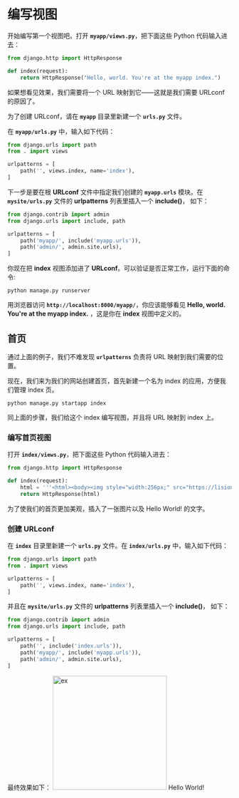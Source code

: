 # 编写视图
开始编写第一个视图吧。打开 **`myapp/views.py`**，把下面这些 Python 代码输入进去：
```py
from django.http import HttpResponse

def index(request):
    return HttpResponse("Hello, world. You're at the myapp index.")
```
如果想看见效果，我们需要将一个 URL 映射到它——这就是我们需要 URLconf 的原因了。

为了创建 URLconf，请在 **`myapp`** 目录里新建一个 **`urls.py`** 文件。

在 **`myapp/urls.py`** 中，输入如下代码：

```py
from django.urls import path
from . import views

urlpatterns = [
    path('', views.index, name='index'),
]
```
下一步是要在根 **URLconf** 文件中指定我们创建的 **`myapp.urls`** 模块。在 **`mysite/urls.py`** 文件的 **urlpatterns** 列表里插入一个 **include()**， 如下：

```py
from django.contrib import admin
from django.urls import include, path

urlpatterns = [
    path('myapp/', include('myapp.urls')),
    path('admin/', admin.site.urls),
]
```

你现在把 **index** 视图添加进了 **URLconf**。可以验证是否正常工作，运行下面的命令:

```shell
python manage.py runserver
```

用浏览器访问 **`http://localhost:8000/myapp/`**，你应该能够看见 **Hello, world. You're at the myapp index.** ，这是你在 **index** 视图中定义的。

## 首页

通过上面的例子，我们不难发现 **`urlpatterns`** 负责将 URL 映射到我们需要的位置。

现在，我们来为我们的网站创建首页，首先新建一个名为 index 的应用，方便我们管理 index 页。

```shell
python manage.py startapp index
```

同上面的步骤，我们给这个 index 编写视图，并且将 URL 映射到 index 上。

### 编写首页视图
打开 **`index/views.py`**，把下面这些 Python 代码输入进去：
```py
from django.http import HttpResponse

def index(request):
    html = '''<html><body><img style="width:256px;" src="https://lision.me/ios_native_js/html5.png"  alt="ex" /><text>Hello World!</text></body></html>'''
    return HttpResponse(html)
```

为了使我们的首页更加美观，插入了一张图片以及 Hello World! 的文字。


### 创建 URLconf
在 **`index`** 目录里新建一个 **`urls.py`** 文件。在 **`index/urls.py`** 中，输入如下代码：

```py
from django.urls import path
from . import views

urlpatterns = [
    path('', views.index, name='index'),
]
```

并且在 **`mysite/urls.py`** 文件的 **urlpatterns** 列表里插入一个 **include()**， 如下：

```py
from django.contrib import admin
from django.urls import include, path

urlpatterns = [
    path('', include('index.urls')),
    path('myapp/', include('myapp.urls')),
    path('admin/', admin.site.urls),
]
```

最终效果如下：
<img style="width:256px;" src="https://lision.me/ios_native_js/html5.png"  alt="ex" />
<text>Hello World!</text>
